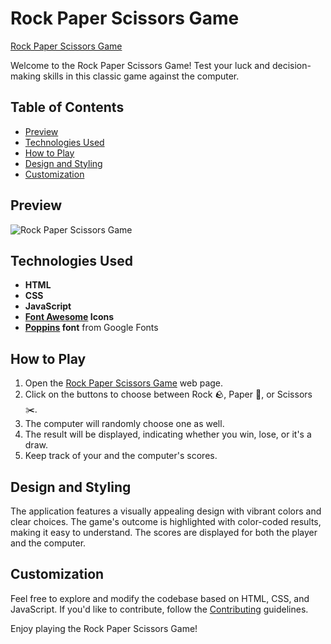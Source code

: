 # Rock Paper Scissors Game

[Rock Paper Scissors Game](https://umar-ashraf09.github.io/Rock-Paper-Scissors-Game/)

Welcome to the Rock Paper Scissors Game! Test your luck and decision-making skills in this classic game against the computer.

## Table of Contents

- [Preview](#preview)
- [Technologies Used](#technologies-used)
- [How to Play](#how-to-play)
- [Design and Styling](#design-and-styling)
- [Customization](#customization)

## Preview

![Rock Paper Scissors Game](https://github.com/Umar-Ashraf09/Rock-Paper-Scissors-Game/assets/92431008/72aab0ff-5e69-4449-95f9-35c526bdfcf4)


## Technologies Used

- **HTML**
- **CSS**
- **JavaScript**
- **[Font Awesome](https://fontawesome.com/) Icons**
- **[Poppins](https://fonts.googleapis.com/css2?family=Poppins:wght@400;600&display=swap) font** from Google Fonts

## How to Play

1. Open the [Rock Paper Scissors Game](https://umar-ashraf09.github.io/Rock-Paper-Scissors-Game/) web page.
2. Click on the buttons to choose between Rock 🪨, Paper 📄, or Scissors ✂️.
3. The computer will randomly choose one as well.
4. The result will be displayed, indicating whether you win, lose, or it's a draw.
5. Keep track of your and the computer's scores.

## Design and Styling

The application features a visually appealing design with vibrant colors and clear choices. The game's outcome is highlighted with color-coded results, making it easy to understand. The scores are displayed for both the player and the computer.

## Customization

Feel free to explore and modify the codebase based on HTML, CSS, and JavaScript. If you'd like to contribute, follow the [Contributing](#contributing) guidelines.

Enjoy playing the Rock Paper Scissors Game!
